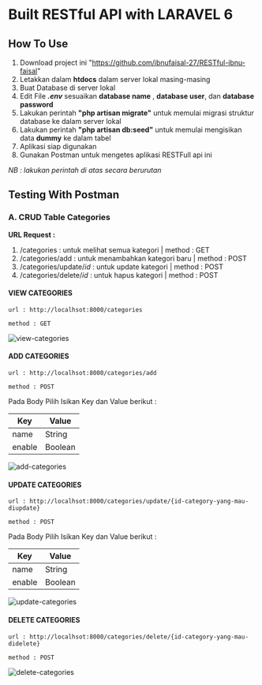 <p align="center">
<h1>Built RESTful API with LARAVEL 6</h1>
</p>

## How To Use
1. Download project ini "https://github.com/ibnufaisal-27/RESTful-ibnu-faisal"
2. Letakkan dalam **htdocs** dalam server lokal masing-masing
3. Buat Database di server lokal
4. Edit File **<em>.env</em>** sesuaikan **database name** , **database user**, dan **database password**
5. Lakukan perintah **"php artisan migrate"** untuk memulai migrasi struktur database ke dalam server lokal
6. Lakukan perintah **"php artisan db:seed"** untuk memulai mengisikan data **dummy** ke dalam tabel
7. Aplikasi siap digunakan
8. Gunakan Postman untuk mengetes aplikasi RESTFull api ini
<p><em>NB : lakukan perintah di atas secara berurutan</em></p>

## Testing With Postman
### A. CRUD Table Categories
**URL Request :**
1. /categories                       : untuk melihat semua kategori  | method : GET 
2. /categories/add                   : untuk menambahkan kategori baru  | method : POST
3. /categories/update/<em>id</em>    : untuk update kategori | method : POST
4. /categories/delete/<em>id</em>    : untuk hapus kategori | method : POST

#### VIEW CATEGORIES
    url : http://localhsot:8000/categories
    
    method : GET

<img src="https://i.ibb.co/GvWJZgK/view-categories.png" alt="view-categories" border="0">

#### ADD CATEGORIES

    url : http://localhsot:8000/categories/add
    
    method : POST

Pada Body Pilih Isikan Key dan Value berikut :

Key | Value
--- | ---
name | String
enable | Boolean

<img src="https://i.ibb.co/hgJ2F6W/add-categories.png" alt="add-categories" border="0">

#### UPDATE CATEGORIES
    url : http://localhsot:8000/categories/update/{id-category-yang-mau-diupdate}
    
    method : POST

Pada Body Pilih Isikan Key dan Value berikut :

Key | Value
--- | ---
name | String
enable | Boolean

<img src="https://i.ibb.co/9h6QKP6/update-categories.png" alt="update-categories" border="0">


#### DELETE CATEGORIES

    url : http://localhsot:8000/categories/delete/{id-category-yang-mau-didelete}
    
    method : POST

<img src="https://i.ibb.co/Khq4bDj/delete-categories.png" alt="delete-categories" border="0">
